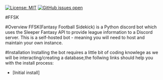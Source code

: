 [![License: MIT](https://img.shields.io/badge/License-MIT-yellow.svg)](https://opensource.org/licenses/MIT)
[![GitHub issues open](https://img.shields.io/github/issues/RyanSowden/ffsk.svg?colour=orange)](https://github.com/RyanSowden/ffsk/issues)


#FFSK

#Overview
FFSK(Fantasy Football Sidekick) is a Python discord bot which uses the Sleeper Fantasy API to provide league information to a Discord server.
This is a self-hosted bot - meaning you will need to host and maintain your own instance.

#Installation
Installing the bot requires a little bit of coding knowlege as we will be interacting/creating a database,the follwing links should help you with the install process:

* [Initial install]
